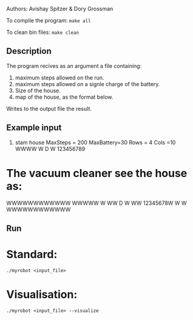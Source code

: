 Authors: Avishay Spitzer & Dory Grossman

To compile the program:
```make all```

To clean bin files:
```make clean```

## Description
The program recives as an argument a file containing:
1. maximum steps allowed on the run.
2. maximum steps allowed on a signle charge of the battery.
3. Size of the house.
4. map of the house, as the format below.

Writes to the output file the result.


## Example input
1. stam house
MaxSteps = 200
MaxBattery=30
Rows = 4
Cols =10
WWWW
W D
W 123456789

# The vacuum cleaner see the house as:
WWWWWWWWWWWW
WWWWW      W
WW D       W
WW 12345678W
W          W
WWWWWWWWWWWW


## Run

# Standard:

```./myrobot <input_file>```

# Visualisation:

```./myrobot <input_file> --visualize```
